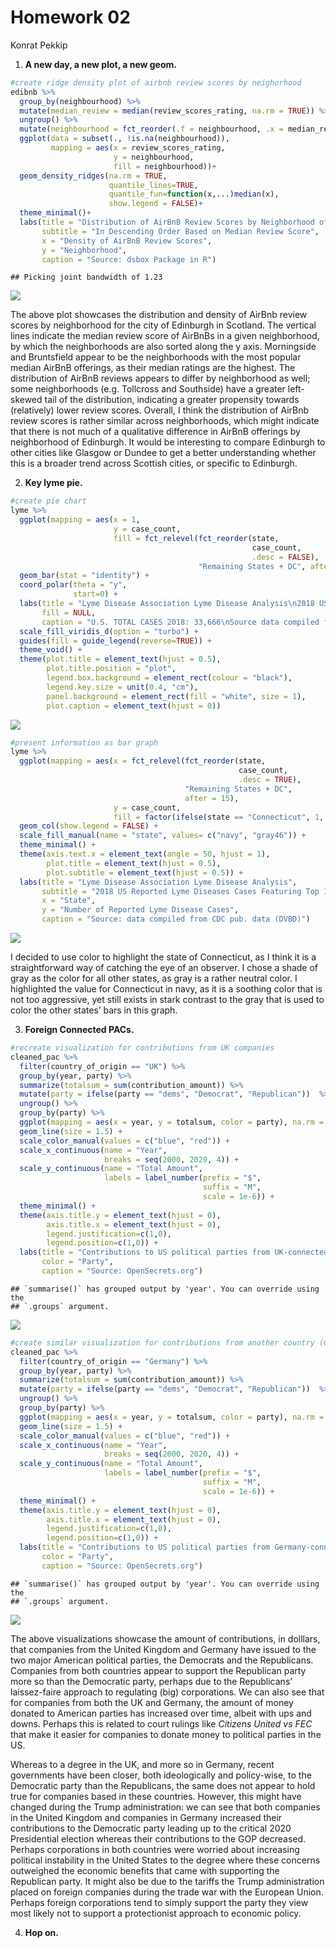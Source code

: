 Homework 02
================
Konrat Pekkip

1.  **A new day, a new plot, a new geom.**

``` r
#create ridge density plot of airbnb review scores by neighorhood
edibnb %>%
  group_by(neighbourhood) %>%
  mutate(median_review = median(review_scores_rating, na.rm = TRUE)) %>%
  ungroup() %>%
  mutate(neighbourhood = fct_reorder(.f = neighbourhood, .x = median_review)) %>%
  ggplot(data = subset(., !is.na(neighbourhood)),
         mapping = aes(x = review_scores_rating, 
                       y = neighbourhood,
                       fill = neighbourhood))+
  geom_density_ridges(na.rm = TRUE,
                      quantile_lines=TRUE,
                      quantile_fun=function(x,...)median(x),
                      show.legend = FALSE)+
  theme_minimal()+
  labs(title = "Distribution of AirBnB Review Scores by Neighborhood of Edinburgh",
       subtitle = "In Descending Order Based on Median Review Score",
       x = "Density of AirBnB Review Scores",
       y = "Neighborhood",
       caption = "Source: dsbox Package in R")
```

    ## Picking joint bandwidth of 1.23

![](homework-02_files/figure-gfm/exercise-1-1.png)<!-- -->

The above plot showcases the distribution and density of AirBnb review
scores by neighborhood for the city of Edinburgh in Scotland. The
vertical lines indicate the median review score of AirBnBs in a given
neighborhood, by which the neighborhoods are also sorted along the y
axis. Morningside and Bruntsfield appear to be the neighborhoods with
the most popular median AirBnB offerings, as their median ratings are
the highest. The distribution of AirBnB reviews appears to differ by
neighborhood as well; some neighborhoods (e.g. Tollcross and Southside)
have a greater left-skewed tail of the distribution, indicating a
greater propensity towards (relatively) lower review scores. Overall, I
think the distribution of AirBnb review scores is rather similar across
neighborhoods, which might indicate that there is not much of a
qualitative difference in AirBnB offerings by neighborhood of Edinburgh.
It would be interesting to compare Edinburgh to other cities like
Glasgow or Dundee to get a better understanding whether this is a
broader trend across Scottish cities, or specific to Edinburgh.

2.  **Key lyme pie.**

``` r
#create pie chart
lyme %>%
  ggplot(mapping = aes(x = 1, 
                       y = case_count, 
                       fill = fct_relevel(fct_reorder(state, 
                                                      case_count, 
                                                      .desc = FALSE), 
                                          "Remaining States + DC", after = 0))) +
  geom_bar(stat = "identity") +
  coord_polar(theta = "y", 
              start=0) +
  labs(title = "Lyme Disease Association Lyme Disease Analysis\n2018 US Reported Lyme Disease Cases Featuring Top 15 States",
       fill = NULL,
       caption = "U.S. TOTAL CASES 2018: 33,666\nSource data compiled from CDC pub. data (DVBD)") +
  scale_fill_viridis_d(option = "turbo") +
  guides(fill = guide_legend(reverse=TRUE)) +
  theme_void() +
  theme(plot.title = element_text(hjust = 0.5),
        plot.title.position = "plot",
        legend.box.background = element_rect(colour = "black"),
        legend.key.size = unit(0.4, "cm"),
        panel.background = element_rect(fill = "white", size = 1),
        plot.caption = element_text(hjust = 0))
```

![](homework-02_files/figure-gfm/exercise-2-pie-chart-1.png)<!-- -->

``` r
#present information as bar graph
lyme %>%
  ggplot(mapping = aes(x = fct_relevel(fct_reorder(state, 
                                                   case_count, 
                                                   .desc = TRUE), 
                                       "Remaining States + DC", 
                                       after = 15), 
                       y = case_count,
                       fill = factor(ifelse(state == "Connecticut", 1, 2)))) +
  geom_col(show.legend = FALSE) +
  scale_fill_manual(name = "state", values= c("navy", "gray46")) +
  theme_minimal() +
  theme(axis.text.x = element_text(angle = 50, hjust = 1),
        plot.title = element_text(hjust = 0.5),
        plot.subtitle = element_text(hjust = 0.5)) +
  labs(title = "Lyme Disease Association Lyme Disease Analysis",
       subtitle = "2018 US Reported Lyme Diseases Cases Featuring Top 15 States",
       x = "State",
       y = "Number of Reported Lyme Disease Cases",
       caption = "Source: data compiled from CDC pub. data (DVBD)")
```

![](homework-02_files/figure-gfm/exercise-2-bar-chart-1.png)<!-- -->

I decided to use color to highlight the state of Connecticut, as I think
it is a straightforward way of catching the eye of an observer. I chose
a shade of gray as the color for all other states, as gray is a rather
neutral color. I highlighted the value for Connecticut in navy, as it is
a soothing color that is not too aggressive, yet still exists in stark
contrast to the gray that is used to color the other states’ bars in
this graph.

3.  **Foreign Connected PACs.**

``` r
#recreate visualization for contributions from UK companies
cleaned_pac %>%
  filter(country_of_origin == "UK") %>%
  group_by(year, party) %>%
  summarize(totalsum = sum(contribution_amount)) %>%
  mutate(party = ifelse(party == "dems", "Democrat", "Republican"))  %>%
  ungroup() %>%
  group_by(party) %>%
  ggplot(mapping = aes(x = year, y = totalsum, color = party), na.rm = TRUE) +
  geom_line(size = 1.5) +
  scale_color_manual(values = c("blue", "red")) +
  scale_x_continuous(name = "Year", 
                     breaks = seq(2000, 2020, 4)) +
  scale_y_continuous(name = "Total Amount",
                     labels = label_number(prefix = "$",
                                           suffix = "M", 
                                           scale = 1e-6)) +
  theme_minimal() +
  theme(axis.title.y = element_text(hjust = 0),
        axis.title.x = element_text(hjust = 0),
        legend.justification=c(1,0), 
        legend.position=c(1,0)) +
  labs(title = "Contributions to US political parties from UK-connected PACs",
       color = "Party",
       caption = "Source: OpenSecrets.org")
```

    ## `summarise()` has grouped output by 'year'. You can override using the
    ## `.groups` argument.

![](homework-02_files/figure-gfm/exercise-3-visualizations-1.png)<!-- -->

``` r
#create similar visualization for contributions from another country (Germany)
cleaned_pac %>%
  filter(country_of_origin == "Germany") %>%
  group_by(year, party) %>%
  summarize(totalsum = sum(contribution_amount)) %>%
  mutate(party = ifelse(party == "dems", "Democrat", "Republican"))  %>%
  ungroup() %>%
  group_by(party) %>%
  ggplot(mapping = aes(x = year, y = totalsum, color = party), na.rm = TRUE) +
  geom_line(size = 1.5) +
  scale_color_manual(values = c("blue", "red")) +
  scale_x_continuous(name = "Year", 
                     breaks = seq(2000, 2020, 4)) +
  scale_y_continuous(name = "Total Amount",
                     labels = label_number(prefix = "$",
                                           suffix = "M", 
                                           scale = 1e-6)) +
  theme_minimal() +
  theme(axis.title.y = element_text(hjust = 0),
        axis.title.x = element_text(hjust = 0),
        legend.justification=c(1,0), 
        legend.position=c(1,0)) +
  labs(title = "Contributions to US political parties from Germany-connected PACs",
       color = "Party",
       caption = "Source: OpenSecrets.org")
```

    ## `summarise()` has grouped output by 'year'. You can override using the
    ## `.groups` argument.

![](homework-02_files/figure-gfm/exercise-3-visualizations-2.png)<!-- -->

The above visualizations showcase the amount of contributions, in
dolllars, that companies from the United Kingdom and Germany have issued
to the two major American political parties, the Democrats and the
Republicans. Companies from both countries appear to support the
Republican party more so than the Democratic party, perhaps due to the
Republicans’ laissez-faire approach to regulating (big) corporations. We
can also see that for companies from both the UK and Germany, the amount
of money donated to American parties has increased over time, albeit
with ups and downs. Perhaps this is related to court rulings like
*Citizens United vs FEC* that make it easier for companies to donate
money to political parties in the US.

Whereas to a degree in the UK, and more so in Germany, recent
governments have been closer, both ideologically and policy-wise, to the
Democratic party than the Republicans, the same does not appear to hold
true for companies based in these countries. However, this might have
changed during the Trump administration: we can see that both companies
in the United Kingdom and companies in Germany increased their
contributions to the Democratic party leading up to the critical 2020
Presidential election whereas their contributions to the GOP decreased.
Perhaps corporations in both countries were worried about increasing
political instability in the United States to the degree where these
concerns outweighed the economic benefits that came with supporting the
Republican party. It might also be due to the tariffs the Trump
administration placed on foreign companies during the trade war with the
European Union. Perhaps foreign corporations tend to simply support the
party they view most likely not to support a protectionist approach to
economic policy.

4.  **Hop on.**
